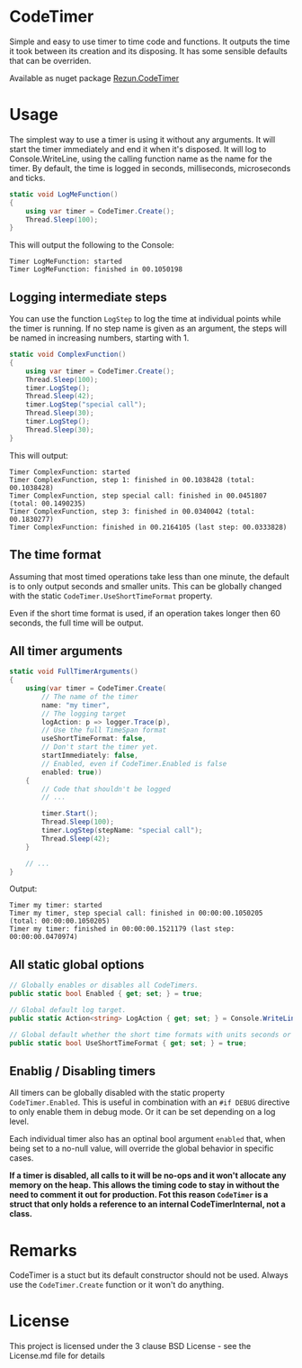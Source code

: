 ﻿# CodeTimer

Simple and easy to use timer to time code and functions. It outputs the time it took between its creation and its disposing. It has some sensible defaults that can be overriden.

Available as nuget package [Rezun.CodeTimer](https://www.nuget.org/packages/Rezun.CodeTimer/)

# Usage

The simplest way to use a timer is using it without any arguments. It will start the timer immediately and end it when it's disposed.
It will log to Console.WriteLine, using the calling function name as the name for the timer. By default, the time is logged in seconds, milliseconds, microseconds and ticks.

```csharp
static void LogMeFunction()
{
    using var timer = CodeTimer.Create();
    Thread.Sleep(100);
}
```

This will output the following to the Console:

```
Timer LogMeFunction: started
Timer LogMeFunction: finished in 00.1050198
```

## Logging intermediate steps

You can use the function `LogStep` to log the time at individual points while the timer is running. If no step name is given as an argument, the steps will be named in increasing numbers, starting with 1.

```csharp
static void ComplexFunction()
{
    using var timer = CodeTimer.Create();
    Thread.Sleep(100);
    timer.LogStep();
    Thread.Sleep(42);
    timer.LogStep("special call");
    Thread.Sleep(30);
    timer.LogStep();
    Thread.Sleep(30);
}
```

This will output:

```
Timer ComplexFunction: started
Timer ComplexFunction, step 1: finished in 00.1038428 (total: 00.1038428)
Timer ComplexFunction, step special call: finished in 00.0451807 (total: 00.1490235)
Timer ComplexFunction, step 3: finished in 00.0340042 (total: 00.1830277)
Timer ComplexFunction: finished in 00.2164105 (last step: 00.0333828)
```

## The time format

Assuming that most timed operations take less than one minute, the default is to only output seconds and smaller units. This can be globally changed with the static `CodeTimer.UseShortTimeFormat` property.

Even if the short time format is used, if an operation takes longer then 60 seconds, the full time will be output.

## All timer arguments

```csharp
static void FullTimerArguments()
{
    using(var timer = CodeTimer.Create(
        // The name of the timer
        name: "my timer",
        // The logging target
        logAction: p => logger.Trace(p),
        // Use the full TimeSpan format
        useShortTimeFormat: false,
        // Don't start the timer yet.
        startImmediately: false,
        // Enabled, even if CodeTimer.Enabled is false
        enabled: true))
    {
        // Code that shouldn't be logged
        // ...

        timer.Start();
        Thread.Sleep(100);
        timer.LogStep(stepName: "special call");
        Thread.Sleep(42);
    }

    // ...
}
```

Output:

```
Timer my timer: started
Timer my timer, step special call: finished in 00:00:00.1050205 (total: 00:00:00.1050205)
Timer my timer: finished in 00:00:00.1521179 (last step: 00:00:00.0470974)
```

## All static global options

```csharp
// Globally enables or disables all CodeTimers.
public static bool Enabled { get; set; } = true;

// Global default log target.
public static Action<string> LogAction { get; set; } = Console.WriteLine;

// Global default whether the short time formats with units seconds or smaller should be used.
public static bool UseShortTimeFormat { get; set; } = true;
```

## Enablig / Disabling timers

All timers can be globally disabled with the static property `CodeTimer.Enabled`. This is useful in combination with an `#if DEBUG` directive to only enable them in debug mode. Or it can be set depending on a log level.

Each individual timer also has an optinal bool argument `enabled` that, when being set to a no-null value, will override the global behavior in specific cases.

**If a timer is disabled, all calls to it will be no-ops and it won't allocate any memory on the heap. This allows the timing code to stay in without the need to comment it out for production. Fot this reason `CodeTimer` is a struct that only holds a reference to an internal CodeTimerInternal, not a class.**

# Remarks

CodeTimer is a stuct but its default constructor should not be used. Always use the `CodeTimer.Create` function or it won't do anything.

# License

This project is licensed under the 3 clause BSD License - see the License.md file for details
